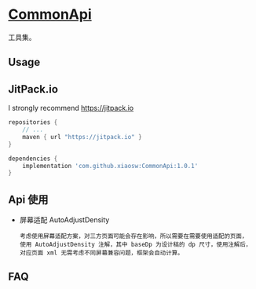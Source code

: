 # [CommonApi](https://github.com/xiaosw/CommonApi)
工具集。

## Usage
## JitPack.io
I strongly recommend https://jitpack.io

```groovy
repositories {
    // ...
    maven { url "https://jitpack.io" }
}

dependencies {
    implementation 'com.github.xiaosw:CommonApi:1.0.1'
}
```

## Api 使用
* 屏幕适配 AutoAdjustDensity
    ```
    考虑使用屏幕适配方案，对三方页面可能会存在影响，所以需要在需要使用适配的页面，
    使用 AutoAdjustDensity 注解，其中 baseDp 为设计稿的 dp 尺寸，使用注解后，
    对应页面 xml 无需考虑不同屏幕兼容问题，框架会自动计算。    
    ```

## FAQ